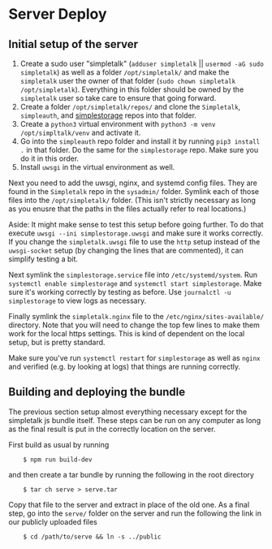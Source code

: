 Server Deploy
=============


Initial setup of the server
---------------------------

1. Create a sudo user "simpletalk" (`adduser simpletalk` || `usermod -aG sudo simpletalk`) as well as a folder `/opt/simpletalk/` and make the `simpletalk` user the owner of that folder (`sudo chown simpletalk /opt/simpletalk`). Everything in this folder should be owned by the `simpletalk` user so take care to ensure that going forward.
2. Create a folder `/opt/simpletalk/repos/` and clone the `Simpletalk`, `simpleauth`, and [simplestorage](https://github.com/ApproximateIdentity/simplestorage) repos into that folder.
3. Create a `python3` virtual environment with `python3 -m venv /opt/simpltalk/venv` and activate it.
4. Go into the `simpleauth` repo folder and install it by running `pip3 install .` in that folder. Do the same for the `simplestorage` repo. Make sure you do it in this order.
5. Install `uwsgi` in the virtual environment as well.

Next you need to add the uwsgi, nginx, and systemd config files. They are found in the `Simpletalk` repo in the `sysadmin/` folder. Symlink each of those files into the `/opt/simpletalk/` folder. (This isn't strictly necessary as long as you enusre that the paths in the files actually refer to real locations.)

Aside: It might make sense to test this setup before going further. To do that execute `uwsgi --ini simplestorage.uwsgi` and make sure it works correctly. If you change the `simpletalk.uwsgi` file to use the `http` setup instead of the `uwsgi-socket` setup (by changing the lines that are commented), it can simplify testing a bit.

Next symlink the `simplestorage.service` file into `/etc/systemd/system`. Run `systemctl enable simplestorage` and `systemctl start simplestorage`. Make sure it's working correctly by testing as before. Use `journalctl -u simplestorage` to view logs as necessary.

Finally symlink the `simpletalk.nginx` file to the `/etc/nginx/sites-available/` directory. Note that you will need to change the top few lines to make them work for the local https settings. This is kind of dependent on the local setup, but is pretty standard.

Make sure you've run `systemctl restart` for `simplestorage` as well as `nginx` and verified (e.g. by looking at logs) that things are running correctly.


Building and deploying the bundle
---------------------------------

The previous section setup almost everything necessary except for the simpletalk js bundle itself. These steps can be run on any computer as long as the final result is put in the correctly location on the server.

First build as usual by running

```
    $ npm run build-dev
```

and then create a tar bundle by running the following in the root directory

```
    $ tar ch serve > serve.tar
```

Copy that file to the server and extract in place of the old one. As a final
step, go into the `serve/` folder on the server and run the following the link
in our publicly uploaded files

```
    $ cd /path/to/serve && ln -s ../public
```
